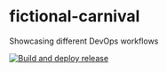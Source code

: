 # fictional-carnival
Showcasing different DevOps workflows


[![Build and deploy release](https://github.com/MichaelHomme/fictional-carnival/actions/workflows/build_and_deply_release.yml/badge.svg)](https://github.com/MichaelHomme/fictional-carnival/actions/workflows/build_and_deply_release.yml)
